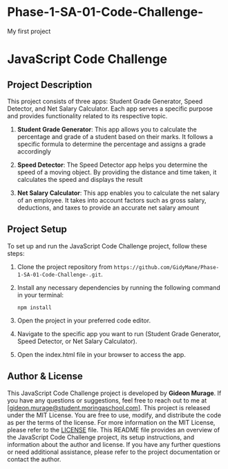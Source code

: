 # Phase-1-SA-01-Code-Challenge-
My first project
# JavaScript Code Challenge
## Project Description
This project consists of three apps: Student Grade Generator, Speed Detector, and Net Salary Calculator. Each app serves a specific purpose and provides functionality related to its respective topic.
1. **Student Grade Generator**: This app allows you to calculate the percentage and grade of a student based on their marks. It follows a specific formula to determine the percentage and assigns a grade accordingly

2. **Speed Detector**: The Speed Detector app helps you determine the speed of a moving object. By providing the distance and time taken, it calculates the speed and displays the result

3. **Net Salary Calculator**: This app enables you to calculate the net salary of an employee. It takes into account factors such as gross salary, deductions, and taxes to provide an accurate net salary amount
## Project Setup
To set up and run the JavaScript Code Challenge project, follow these steps:

1. Clone the project repository from 
    `https://github.com/GidyMane/Phase-1-SA-01-Code-Challenge-.git`.

2. Install any necessary dependencies by running the following command in your terminal:

    `npm install`

3. Open the project in your preferred code editor.
4. Navigate to the specific app you want to run (Student Grade Generator, Speed Detector, or Net Salary Calculator).
5. Open the index.html file in your browser to access the app.

## Author & License
This JavaScript Code Challenge project is developed by **Gideon Murage**. If you have any questions or suggestions, feel free to reach out to me at [gideon.murage@student.moringaschool.com]. This project is released under the MIT License. You are free to use, modify, and distribute the code as per the terms of the license. For more information on the MIT License, please refer to the [LICENSE](https://mit-license.org/) file. This README file provides an overview of the JavaScript Code Challenge project, its setup instructions, and information about the author and license. If you have any further questions or need additional assistance, please refer to the project documentation or contact the author.